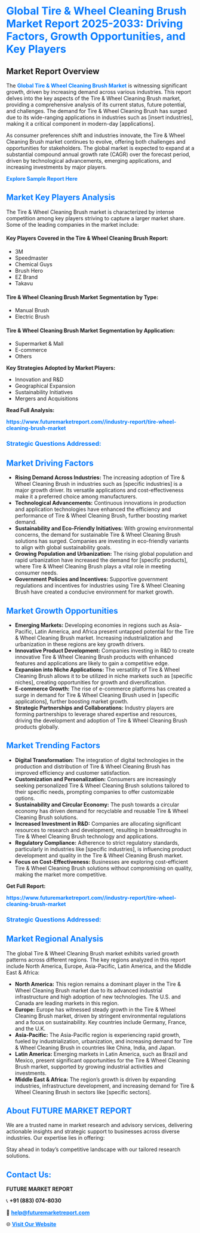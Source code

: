 <h1 style="color: #007BFF;">Global Tire & Wheel Cleaning Brush Market Report 2025-2033: Driving Factors, Growth Opportunities, and Key Players</h1>

<section id="overview">
<h2>Market Report Overview</h2>
<p>The <a href="https://www.futuremarketreport.com//industry-report/tire-wheel-cleaning-brush-market" style="color: #007BFF; text-decoration: none;"><strong>Global Tire & Wheel Cleaning Brush Market</strong></a> is witnessing significant growth, driven by increasing demand across various industries. This report delves into the key aspects of the Tire & Wheel Cleaning Brush market, providing a comprehensive analysis of its current status, future potential, and challenges. The demand for Tire & Wheel Cleaning Brush has surged due to its wide-ranging applications in industries such as [insert industries], making it a critical component in modern-day [applications].</p>
<p>As consumer preferences shift and industries innovate, the Tire & Wheel Cleaning Brush market continues to evolve, offering both challenges and opportunities for stakeholders. The global market is expected to expand at a substantial compound annual growth rate (CAGR) over the forecast period, driven by technological advancements, emerging applications, and increasing investments by major players.</p>
</section>

<section id="overview">
<p><a href="https://www.futuremarketreport.com//request-sample/reportId=48356" style="color: #007BFF; text-decoration: none;"><strong>Explore Sample Report Here</strong></a></p>
</section>

<section id="key-players">
<h2 style="color: #007BFF;">Market Key Players Analysis</h2>
<p>The Tire & Wheel Cleaning Brush market is characterized by intense competition among key players striving to capture a larger market share. Some of the leading companies in the market include:</p>
<h4>Key Players Covered in the Tire & Wheel Cleaning Brush Report:</h4>
<ul><li>3M</li><li>Speedmaster</li><li>Chemical Guys</li><li>Brush Hero</li><li>EZ Brand</li><li>Takavu</li></ul>
<h4>Tire & Wheel Cleaning Brush Market Segmentation by Type:</h4>
<ul><li>Manual Brush</li><li>Electric Brush</li></ul>

<h4>Tire & Wheel Cleaning Brush Market Segmentation by Application:</h4>
<ul><li>Supermarket &amp; Mall</li><li>E-commerce</li><li>Others</li></ul>
<p><strong>Key Strategies Adopted by Market Players:</strong></p>
<ul>
<li>Innovation and R&D</li>
<li>Geographical Expansion</li>
<li>Sustainability Initiatives</li>
<li>Mergers and Acquisitions</li>
</ul>
</section>

<section>
<p><strong>Read Full Analysis: </strong></p><a href="https://www.futuremarketreport.com//industry-report/tire-wheel-cleaning-brush-market" style="color: #007BFF; text-decoration: none;"><strong>https://www.futuremarketreport.com//industry-report/tire-wheel-cleaning-brush-market</strong></a>
<h3 style="color: #007BFF;">Strategic Questions Addressed:</h3>
</section>

<section id="driving-factors">
<h2 style="color: #007BFF;">Market Driving Factors</h2>
<ul>
<li><strong>Rising Demand Across Industries:</strong> The increasing adoption of Tire & Wheel Cleaning Brush in industries such as [specific industries] is a major growth driver. Its versatile applications and cost-effectiveness make it a preferred choice among manufacturers.</li>
<li><strong>Technological Advancements:</strong> Continuous innovations in production and application technologies have enhanced the efficiency and performance of Tire & Wheel Cleaning Brush, further boosting market demand.</li>
<li><strong>Sustainability and Eco-Friendly Initiatives:</strong> With growing environmental concerns, the demand for sustainable Tire & Wheel Cleaning Brush solutions has surged. Companies are investing in eco-friendly variants to align with global sustainability goals.</li>
<li><strong>Growing Population and Urbanization:</strong> The rising global population and rapid urbanization have increased the demand for [specific products], where Tire & Wheel Cleaning Brush plays a vital role in meeting consumer needs.</li>
<li><strong>Government Policies and Incentives:</strong> Supportive government regulations and incentives for industries using Tire & Wheel Cleaning Brush have created a conducive environment for market growth.</li>
</ul>
</section>

<section id="growth-opportunities">
<h2 style="color: #007BFF;">Market Growth Opportunities</h2>
<ul>
<li><strong>Emerging Markets:</strong> Developing economies in regions such as Asia-Pacific, Latin America, and Africa present untapped potential for the Tire & Wheel Cleaning Brush market. Increasing industrialization and urbanization in these regions are key growth drivers.</li>
<li><strong>Innovative Product Development:</strong> Companies investing in R&D to create innovative Tire & Wheel Cleaning Brush products with enhanced features and applications are likely to gain a competitive edge.</li>
<li><strong>Expansion into Niche Applications:</strong> The versatility of Tire & Wheel Cleaning Brush allows it to be utilized in niche markets such as [specific niches], creating opportunities for growth and diversification.</li>
<li><strong>E-commerce Growth:</strong> The rise of e-commerce platforms has created a surge in demand for Tire & Wheel Cleaning Brush used in [specific applications], further boosting market growth.</li>
<li><strong>Strategic Partnerships and Collaborations:</strong> Industry players are forming partnerships to leverage shared expertise and resources, driving the development and adoption of Tire & Wheel Cleaning Brush products globally.</li>
</ul>
</section>

<section id="trending-factors">
<h2 style="color: #007BFF;">Market Trending Factors</h2>
<ul>
<li><strong>Digital Transformation:</strong> The integration of digital technologies in the production and distribution of Tire & Wheel Cleaning Brush has improved efficiency and customer satisfaction.</li>
<li><strong>Customization and Personalization:</strong> Consumers are increasingly seeking personalized Tire & Wheel Cleaning Brush solutions tailored to their specific needs, prompting companies to offer customizable options.</li>
<li><strong>Sustainability and Circular Economy:</strong> The push towards a circular economy has driven demand for recyclable and reusable Tire & Wheel Cleaning Brush solutions.</li>
<li><strong>Increased Investment in R&D:</strong> Companies are allocating significant resources to research and development, resulting in breakthroughs in Tire & Wheel Cleaning Brush technology and applications.</li>
<li><strong>Regulatory Compliance:</strong> Adherence to strict regulatory standards, particularly in industries like [specific industries], is influencing product development and quality in the Tire & Wheel Cleaning Brush market.</li>
<li><strong>Focus on Cost-Effectiveness:</strong> Businesses are exploring cost-efficient Tire & Wheel Cleaning Brush solutions without compromising on quality, making the market more competitive.</li>
</ul>
</section>

<section>
<p><strong>Get Full Report: </strong></p><a href="https://www.futuremarketreport.com//industry-report/tire-wheel-cleaning-brush-market" style="color: #007BFF; text-decoration: none;"><strong>https://www.futuremarketreport.com//industry-report/tire-wheel-cleaning-brush-market</strong></a>
<h3 style="color: #007BFF;">Strategic Questions Addressed:</h3>
</section>


<section id="regional-analysis">
<h2 style="color: #007BFF;">Market Regional Analysis</h2>
<p>The global Tire & Wheel Cleaning Brush market exhibits varied growth patterns across different regions. The key regions analyzed in this report include North America, Europe, Asia-Pacific, Latin America, and the Middle East & Africa:</p>
<ul>
<li><strong>North America:</strong> This region remains a dominant player in the Tire & Wheel Cleaning Brush market due to its advanced industrial infrastructure and high adoption of new technologies. The U.S. and Canada are leading markets in this region.</li>
<li><strong>Europe:</strong> Europe has witnessed steady growth in the Tire & Wheel Cleaning Brush market, driven by stringent environmental regulations and a focus on sustainability. Key countries include Germany, France, and the U.K.</li>
<li><strong>Asia-Pacific:</strong> The Asia-Pacific region is experiencing rapid growth, fueled by industrialization, urbanization, and increasing demand for Tire & Wheel Cleaning Brush in countries like China, India, and Japan.</li>
<li><strong>Latin America:</strong> Emerging markets in Latin America, such as Brazil and Mexico, present significant opportunities for the Tire & Wheel Cleaning Brush market, supported by growing industrial activities and investments.</li>
<li><strong>Middle East & Africa:</strong> The region’s growth is driven by expanding industries, infrastructure development, and increasing demand for Tire & Wheel Cleaning Brush in sectors like [specific sectors].</li>
</ul>
</section>

<footer>
<h2 style="color: #007BFF;">About FUTURE MARKET REPORT</h2>
<p>We are a trusted name in market research and advisory services, delivering actionable insights and strategic support to businesses across diverse industries. Our expertise lies in offering:</p>

<p>Stay ahead in today’s competitive landscape with our tailored research solutions.</p>

<h2 style="color: #007BFF;">Contact Us:</h2>
<p><strong>FUTURE MARKET REPORT</strong></p>
<p>📞 <strong>+91 (883) 074-8030</strong></p>
<p>📧 <strong><a href="mailto:help@futuremarketreport.com" style="color: #007BFF;">help@futuremarketreport.com</a></strong></p>
<p>🌐 <strong><a href="https://www.futuremarketreport.com/" style="color: #007BFF;">Visit Our Website</a></strong></p>
</footer>